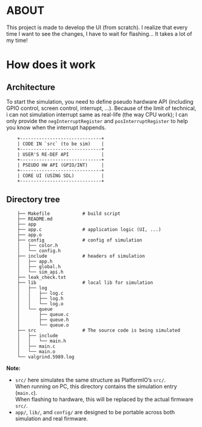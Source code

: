 # ABOUT

This project is made to develop the UI (from scratch). I realize that every time I want to see the changes, I have to wait for flashing... It takes a lot of my time!

# How does it work

## Architecture

To start the simulation, you need to define pseudo hardware API (including GPIO control, screen control, interrupt, ...). Because of the limit of technical, i can not simulation interrupt same as real-life (the way CPU work); I can only provide the `negInterruptRegister` and `posInterruptRegister` to help you know when the interrupt happends. 

```
    +------------------------------+
    | CODE IN `src` (to be sim)    |
    +------------------------------+
    | USER'S RE-DEF API            |
    +------------------------------+
    | PSEUDO HW API (GPIO/INT)     |
    +------------------------------+
    | CORE UI (USING SDL)          |
    +------------------------------+
```

## Directory tree

```
    ├── Makefile            # build script
    ├── README.md
    ├── app
    ├── app.c               # application logic (UI, ...)
    ├── app.o
    ├── config              # config of simulation
    │   ├── color.h
    │   └── config.h
    ├── include             # headers of simulation
    │   ├── app.h
    │   ├── global.h
    │   └── sim_api.h
    ├── leak_check.txt
    ├── lib                 # local lib for simulation
    │   ├── log
    │   │   ├── log.c
    │   │   ├── log.h
    │   │   └── log.o
    │   └── queue
    │       ├── queue.c
    │       ├── queue.h
    │       └── queue.o
    ├── src                 # The source code is being simulated
    │   ├── include
    │   │   └── main.h
    │   ├── main.c
    │   └── main.o
    └── valgrind.5989.log
```

**Note:**  
- `src/` here simulates the same structure as PlatformIO’s `src/`.  
  When running on PC, this directory contains the simulation entry (`main.c`).  
  When flashing to hardware, this will be replaced by the actual firmware `src/`.  
- `app/`, `lib/`, and `config/` are designed to be portable across both simulation and real firmware.  





